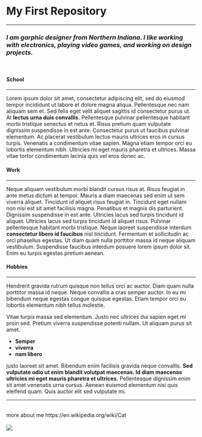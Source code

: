 # My First Repository
***

### *I am garphic designer from Northern Indiana. I like working with electronics, playing video games, and working on design projects.*
</br>

#### School
***
Lorem ipsum dolor sit amet, consectetur adipiscing elit, sed do eiusmod tempor incididunt ut labore et dolore magna aliqua. Pellentesque nec nam aliquam sem et. Sed felis eget velit aliquet sagittis id consectetur purus ut. At **lectus urna duis convallis.** Pellentesque pulvinar pellentesque habitant morbi tristique senectus et netus et. Risus pretium quam vulputate dignissim suspendisse in est ante. Consectetur purus ut faucibus pulvinar elementum. Ac placerat vestibulum lectus mauris ultrices eros in cursus turpis. Venenatis a condimentum vitae sapien. Magna etiam tempor orci eu lobortis elementum nibh. Ultricies mi eget mauris pharetra et ultrices. Massa vitae tortor condimentum lacinia quis vel eros donec ac.

#### Work
***
Neque aliquam vestibulum morbi blandit cursus risus at. Risus feugiat in ante metus dictum at tempor. Mauris a diam maecenas sed enim ut sem viverra aliquet. Tincidunt id aliquet risus feugiat in. Tincidunt eget nullam non nisi est sit amet facilisis magna. Penatibus et magnis dis parturient. Dignissim suspendisse in est ante. Ultricies lacus sed turpis tincidunt id aliquet. Ultricies lacus sed turpis tincidunt id aliquet risus. Pulvinar pellentesque habitant morbi tristique. Neque laoreet suspendisse interdum **consectetur libero id faucibus** nisl tincidunt. Fermentum et sollicitudin ac orci phasellus egestas. Ut diam quam nulla porttitor massa id neque aliquam vestibulum. Suspendisse faucibus interdum posuere lorem ipsum dolor sit. Enim eu turpis egestas pretium aenean.

#### Hobbies
***
Hendrerit gravida rutrum quisque non tellus orci ac auctor. Diam quam nulla porttitor massa id neque. Neque convallis a cras semper auctor. In eu mi bibendum neque egestas congue quisque egestas. Etiam tempor orci eu lobortis elementum nibh tellus molestie. 

Vitae turpis massa sed elementum. Justo nec ultrices dui sapien eget mi proin sed. Pretium viverra suspendisse potenti nullam. Ut aliquam purus sit amet.
</br>
* **Semper** 
* **viverra**
* **nam libero**

justo laoreet sit amet. Bibendum enim facilisis gravida neque convallis. **Sed vulputate odio ut enim blandit volutpat maecenas. Id diam maecenas ultricies mi eget mauris pharetra et ultrices.** Pellentesque dignissim enim sit amet venenatis urna cursus. Aenean euismod elementum nisi quis eleifend quam. Quis auctor elit sed vulputate mi.
***
</br>
more about me
https://en.wikipedia.org/wiki/Cat
</br>
</br>
<img src="https://i.kym-cdn.com/photos/images/original/000/242/592/1c8.jpg">
